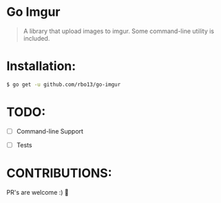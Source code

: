 # Go Imgur
> A library that upload images to imgur. Some command-line utility is included.

# Installation:
```sh
$ go get -u github.com/rbo13/go-imgur
```


# TODO:

- [ ] Command-line Support
- [ ] Tests


# CONTRIBUTIONS:
PR's are welcome :) 🥳
